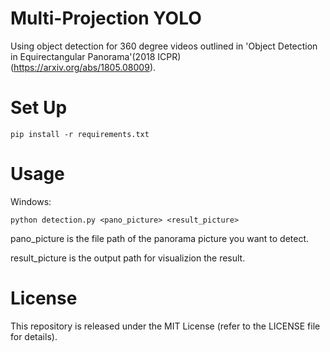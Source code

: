 # Multi-Projection YOLO
Using object detection for 360 degree videos outlined in 'Object Detection in Equirectangular Panorama'(2018 ICPR)(https://arxiv.org/abs/1805.08009).

# Set Up
```
pip install -r requirements.txt
```

# Usage
Windows:
```
python detection.py <pano_picture> <result_picture>
```

pano_picture is the file path of the panorama picture you want to detect.

result_picture is the output path for visualizion the result.

# License
This repository is released under the MIT License (refer to the LICENSE file for details).
